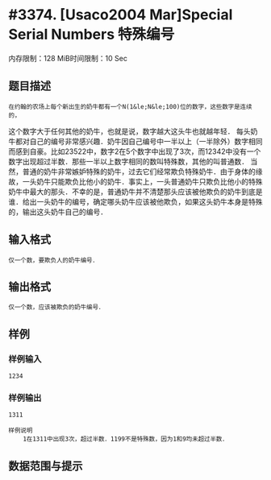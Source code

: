 # #3374. [Usaco2004 Mar]Special Serial Numbers 特殊编号

内存限制：128 MiB时间限制：10 Sec

## 题目描述

    在约翰的农场上每个新出生的奶牛都有一个N(1&le;N&le;100)位的数字，这些数字是连续的，

这个数字大于任何其他的奶牛，也就是说，数字越大这头牛也就越年轻．    每头奶牛都对自己的编号非常感兴趣．奶牛因自己编号中一半以上（一半除外）数字相同而感到自豪。比如23522中，数字2在5个数字中出现了3次，而12342中没有一个数字出现超过半数．那些一半以上数字相同的数叫特殊数，其他的叫普通数． 当然，普通的奶牛非常嫉妒特殊的奶牛，过去它们经常欺负特殊奶牛．由于身体的缘故，一头奶牛只能欺负比他小的奶牛．事实上，一头普通奶牛只欺负比他小的特殊奶牛中最大的那头．不幸的是，普通奶牛并不清楚那头应该被他欺负的奶牛到底是谁．给出一头奶牛的编号，确定哪头奶牛应该被他欺负，如果这头奶牛本身是特殊的，输出这头奶牛自己的编号．

## 输入格式

    仅一个数，要欺负人的奶牛编号．

## 输出格式

 

    仅一个数，应该被欺负的奶牛编号．

## 样例

### 样例输入

    
    1234
    

### 样例输出

    
    1311
    
    样例说明
        1在1311中出现3次，超过半数．1199不是特殊数，因为1和9均未超过半数．
    

## 数据范围与提示
